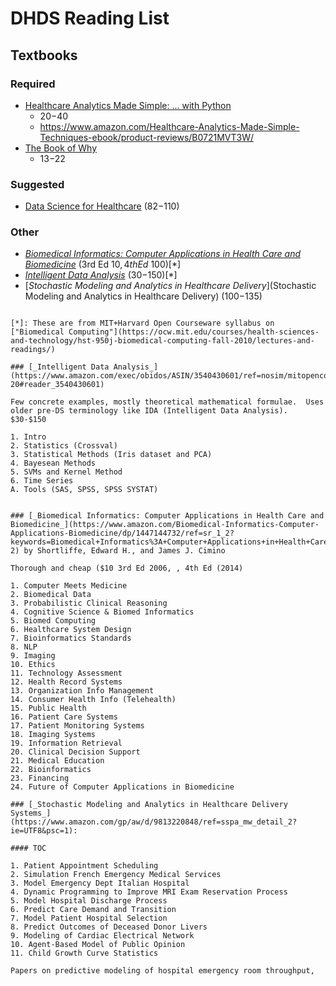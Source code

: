 # DHDS Reading List

## Textbooks

### Required

+ [Healthcare Analytics Made Simple: ... with Python](https://www.amazon.com/Healthcare-Analytics-Made-Simple-Techniques/dp/1787286703/ref=pd_sbs_14_1/134-7160280-9786701?_encoding=UTF8&pd_rd_i=1787286703&pd_rd_r=9fb6603d-573a-4c0f-a0e3-23085a626b41&pd_rd_w=SuQDX&pd_rd_wg=dhhv3&pf_rd_p=52b7592c-2dc9-4ac6-84d4-4bda6360045e&pf_rd_r=K32M1H6EQZJ0FBKRS6KA&psc=1&refRID=K32M1H6EQZJ0FBKRS6KA)
   - $20-$40
   - https://www.amazon.com/Healthcare-Analytics-Made-Simple-Techniques-ebook/product-reviews/B0721MVT3W/
+ [The Book of Why](https://www.amazon.com/Book-Why-Science-Cause-Effect/dp/046509760X/ref=sr_1_1?crid=2P9UUOT2RKR7H&keywords=judea+pearl+book+of+why&qid=1571432998&s=books&sprefix=judea+pearl%2Cstripbooks%2C283&sr=1-1)
   - $13-$22

### Suggested

- [Data Science for Healthcare](https://www.amazon.com/Data-Science-Healthcare-Methodologies-Applications/dp/3030052486/ref=olp_product_details?_encoding=UTF8&me=) ($82-$110)

### Other

- [_Biomedical Informatics: Computer Applications in Health Care and Biomedicine_](https://www.amazon.com/Biomedical-Informatics-Computer-Applications-Biomedicine/dp/1447144732/ref=sr_1_2?keywords=Biomedical+Informatics%3A+Computer+Applications+in+Health+Care+and+Biomedicine&qid=1571162635&s=audible&sr=8-2) (3rd Ed $10, 4th Ed ~$100)[*]
- [_Intelligent Data Analysis_](https://www.amazon.com/exec/obidos/ASIN/3540430601/ref=nosim/mitopencourse-20#reader_3540430601) ($30-$150)[*]
- [_Stochastic Modeling and Analytics in Healthcare Delivery_](Stochastic Modeling and Analytics in Healthcare Delivery) ($100-$135)
```

[*]: These are from MIT+Harvard Open Courseware syllabus on ["Biomedical Computing"](https://ocw.mit.edu/courses/health-sciences-and-technology/hst-950j-biomedical-computing-fall-2010/lectures-and-readings/)

### [_Intelligent Data Analysis_](https://www.amazon.com/exec/obidos/ASIN/3540430601/ref=nosim/mitopencourse-20#reader_3540430601)

Few concrete examples, mostly theoretical mathematical formulae.  Uses older pre-DS terminology like IDA (Intelligent Data Analysis). $30-$150

1. Intro
2. Statistics (Crossval)
3. Statistical Methods (Iris dataset and PCA)
4. Bayesean Methods
5. SVMs and Kernel Method
6. Time Series
A. Tools (SAS, SPSS, SPSS SYSTAT)


### [_Biomedical Informatics: Computer Applications in Health Care and Biomedicine_](https://www.amazon.com/Biomedical-Informatics-Computer-Applications-Biomedicine/dp/1447144732/ref=sr_1_2?keywords=Biomedical+Informatics%3A+Computer+Applications+in+Health+Care+and+Biomedicine&qid=1571162635&s=audible&sr=8-2) by Shortliffe, Edward H., and James J. Cimino

Thorough and cheap ($10 3rd Ed 2006, , 4th Ed (2014)

1. Computer Meets Medicine
2. Biomedical Data
3. Probabilistic Clinical Reasoning
4. Cognitive Science & Biomed Informatics
5. Biomed Computing
6. Healthcare System Design
7. Bioinformatics Standards
8. NLP
9. Imaging
10. Ethics
11. Technology Assessment
12. Health Record Systems
13. Organization Info Management
14. Consumer Health Info (Telehealth)
15. Public Health
16. Patient Care Systems
17. Patient Monitoring Systems
18. Imaging Systems
19. Information Retrieval
20. Clinical Decision Support
21. Medical Education
22. Bioinformatics
23. Financing
24. Future of Computer Applications in Biomedicine

### [_Stochastic Modeling and Analytics in Healthcare Delivery Systems_](https://www.amazon.com/gp/aw/d/9813220848/ref=sspa_mw_detail_2?ie=UTF8&psc=1):

#### TOC

1. Patient Appointment Scheduling
2. Simulation French Emergency Medical Services
3. Model Emergency Dept Italian Hospital
4. Dynamic Programming to Improve MRI Exam Reservation Process
5. Model Hospital Discharge Process
6. Predict Care Demand and Transition
7. Model Patient Hospital Selection
8. Predict Outcomes of Deceased Donor Livers
9. Modeling of Cardiac Electrical Network
10. Agent-Based Model of Public Opinion
11. Child Growth Curve Statistics

Papers on predictive modeling of hospital emergency room throughput,
